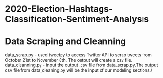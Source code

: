 # 2020-Election-Hashtags-Classification-Sentiment-Analysis

# Data Scraping and Cleanning

data_scrap.py - used tweetpy to access Twitter API to scrap tweets from October 21st to November 8th. The output will create a csv file.\
data_cleanning.py - input the output .csv file from data_scrap.py.The output csv file from data_cleaning.py will be the input of our modeling sections.\
